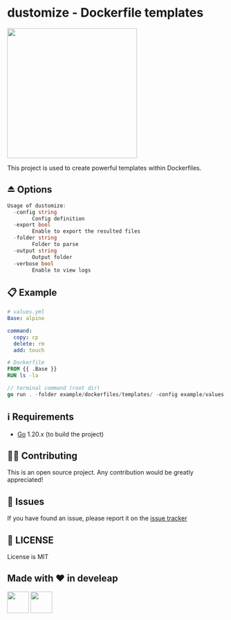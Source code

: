 # dustomize - Dockerfile templates

<img src="https://d1.awsstatic.com/acs/characters/Logos/Docker-Logo_Horizontel_279x131.b8a5c41e56b77706656d61080f6a0217a3ba356d.png" width="300px">

This project is used to create powerful templates within Dockerfiles.

## ⏏️ Options

```go
Usage of dustomize:
  -config string
        Config definition
  -export bool
        Enable to export the resulted files
  -folder string
        Folder to parse
  -output string
        Output folder
  -verbose bool
        Enable to view logs
```

## 📋 Example

```yaml
# values.yml
Base: alpine

command:
  copy: cp
  delete: rm
  add: touch
```

```Dockerfile
# Dockerfile
FROM {{ .Base }}
RUN ls -la
```

```go
// terminal command (root dir)
go run . -folder example/dockerfiles/templates/ -config example/values.yaml -export -output example/dockerfiles/outputs
```

## ℹ️️ Requirements

- [Go](https://golang.org/doc/install) 1.20.x (to build the project)

## 💁🏻 Contributing

This is an open source project. Any contribution would be greatly appreciated!

## 🚩 Issues

If you have found an issue, please report it on the [issue tracker](https://github.com/develeap/dustomize/issues)

## 📝 LICENSE

License is MIT

## Made with ❤️ in develeap

[<img src="https://media.licdn.com/dms/image/C4D0BAQFXwTP7SFX0QQ/company-logo_200_200/0/1583831070407?e=2147483647&v=beta&t=bWP52NuMxHiQyhMIEe9D7xTNcQMuQDbrTy-ZiVVLCv0" width="50px">](https://www.develeap.com/)
[<img src="https://upload.wikimedia.org/wikipedia/commons/8/81/LinkedIn_icon.svg" width="50px">](https://www.linkedin.com/company/develeap/mycompany/)
